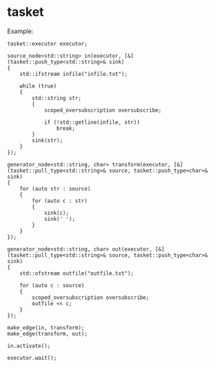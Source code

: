 tasket
======


Example:
	
	tasket::executor executor;

	source_node<std::string> in(executor, [&](tasket::push_type<std::string>& sink)
	{
		std::ifstream infile("infile.txt");

		while (true)
		{
			std::string str;
			{					
				scoped_oversubscription oversubscribe;

				if (!std::getline(infile, str))
					break;
			}
			sink(str);
		}
	});

	generator_node<std::string, char> transform(executor, [&](tasket::pull_type<std::string>& source, tasket::push_type<char>& sink)
	{
		for (auto str : source)
		{
			for (auto c : str)
			{
				sink(c);
				sink(' ');
			}
		}
	});

	generator_node<std::string, char> out(executor, [&](tasket::pull_type<std::string>& source, tasket::push_type<char>& sink)
	{
		std::ofstream outfile("outfile.txt");

		for (auto c : source)
		{
			scoped_oversubscription oversubscribe;
			outfile << c;
		}
	});

	make_edge(in, transform);
	make_edge(transform, out);

	in.activate();

	executor.wait();